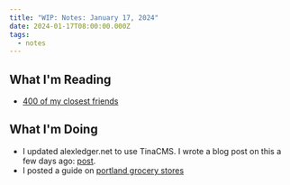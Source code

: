 ```yaml
---
title: "WIP: Notes: January 17, 2024"
date: 2024-01-17T08:00:00.000Z
tags:
  - notes
---
```


## What I'm Reading

- [400 of my closest friends](https://catandgirl.com/4000-of-my-closest-friends/)

## What I'm Doing

- I updated alexledger.net to use TinaCMS. I wrote a blog post on this a few days ago: [post](/posts/a-brief-look-at-tinacms).
- I posted a guide on [portland grocery stores](/guides/portland-grocery-stores)

